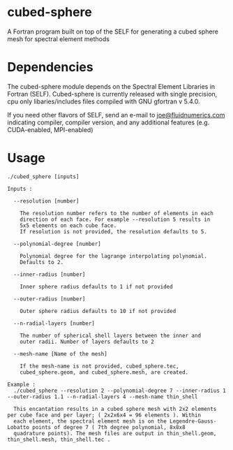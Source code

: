 # cubed-sphere
A Fortran program built on top of the SELF for generating a cubed sphere mesh for spectral element methods

# Dependencies
The cubed-sphere module depends on the Spectral Element Libraries in Fortran (SELF).
Cubed-sphere is currently released with single precision, cpu only libaries/includes
files compiled with GNU gfortran v 5.4.0. 

If you need other flavors of SELF, send an e-mail to joe@fluidnumerics.com
indicating compiler, compiler version, and any additional features
(e.g. CUDA-enabled, MPI-enabled)

# Usage

    ./cubed_sphere [inputs]   
  
    Inputs : 
  
      --resolution [number] 
 
        The resolution number refers to the number of elements in each
        direction of each face. For example --resolution 5 results in 
        5x5 elements on each cube face.
        If resolution is not provided, the resolution defaults to 5.
 
      --polynomial-degree [number] 
 
        Polynomial degree for the lagrange interpolating polynomial.
        Defaults to 2.
 
      --inner-radius [number] 
 
        Inner sphere radius defaults to 1 if not provided
 
      --outer-radius [number] 
 
        Outer sphere radius defaults to 10 if not provided
 
      --n-radial-layers [number] 
 
        The number of spherical shell layers between the inner and 
        outer radii. Number of layers defaults to 2
 
      --mesh-name [Name of the mesh]
 
        If the mesh-name is not provided, cubed_sphere.tec, 
        cubed_sphere.geom, and cubed_sphere.mesh, are created. 
 
    Example :
      ./cubed_sphere --resolution 2 --polynomial-degree 7 --inner-radius 1 --outer-radius 1.1 --n-radial-layers 4 --mesh-name thin_shell
      
      This encantation results in a cubed sphere mesh with 2x2 elements per cube face and per layer; ( 2x2x6x4 = 96 elements ). Within
      each element, the spectral element mesh is on the Legendre-Gauss-Lobatto points of degree 7 ( 7th degree polynomial, 8x8x8 
      quadrature points). The mesh files are output in thin_shell.geom, thin_shell.mesh, thin_shell.tec .

